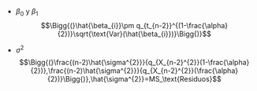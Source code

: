 
- $\beta_{0}$ y $\beta_{1}$
$$\Bigg{(}\hat{\beta_{i}}\pm q_{t_{n-2}}^{(1-\frac{\alpha}{2})}\sqrt{\text{Var}(\hat{\beta_{i}})}\Bigg{)}$$

- $\sigma^{2}$
$$\Bigg{(}\frac{(n-2)\hat{\sigma^{2}}}{q_{X_{n-2}^{2}}(1-\frac{\alpha}{2})},\frac{(n-2)\hat{\sigma^{2}}}{q_{X_{n-2}^{2}}(\frac{\alpha}{2})}\Bigg{)},\hat{\sigma^{2}}=MS_\text{Residuos}$$

